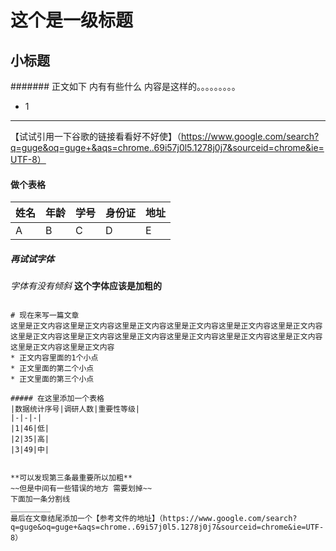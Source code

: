 # 这个是一级标题 
## 小标题
####### 正文如下 内有有些什么
内容是这样的。。。。。。。。。
* 1 
_______________
【试试引用一下谷歌的链接看看好不好使】（https://www.google.com/search?q=guge&oq=guge+&aqs=chrome..69i57j0l5.1278j0j7&sourceid=chrome&ie=UTF-8）

#### 做个表格
| 姓名 | 年龄 | 学号 | 身份证 | 地址 |
| - | - | - | - | - |
| A | B | C | D | E |


##### 再试试字体
_字体有没有倾斜_  __这个字体应该是加粗的__

~~~~划掉这些字~~~~

# 现在来写一篇文章
这里是正文内容这里是正文内容这里是正文内容这里是正文内容这里是正文内容这里是正文内容这里是正文内容这里是正文内容这里是正文内容这里是正文内容这里是正文内容这里是正文内容这里是正文内容这里是正文内容
* 正文内容里面的1个小点
* 正文里面的第二个小点
* 正文里面的第三个小点

##### 在这里添加一个表格
|数据统计序号|调研人数|重要性等级|
|-|-|-|
|1|46|低|
|2|35|高|
|3|49|中|


**可以发现第三条最重要所以加粗**
~~但是中间有一些错误的地方 需要划掉~~
下面加一条分割线
_________
最后在文章结尾添加一个【参考文件的地址】（https://www.google.com/search?q=guge&oq=guge+&aqs=chrome..69i57j0l5.1278j0j7&sourceid=chrome&ie=UTF-8）



